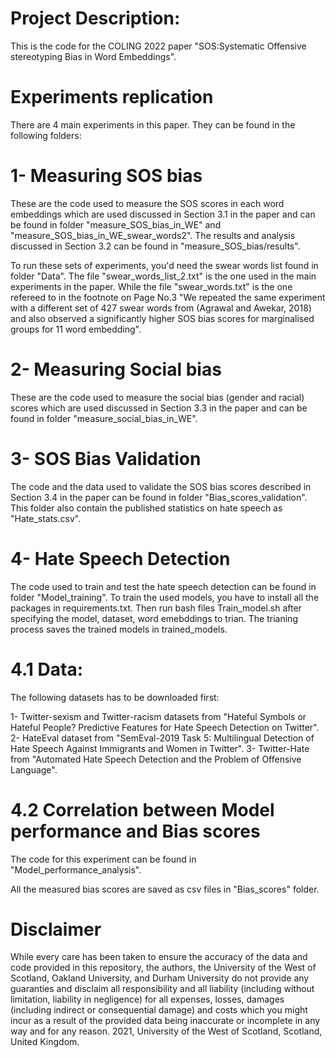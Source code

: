 Project Description:
=====================
This is the code for the COLING 2022 paper "SOS:Systematic Offensive stereotyping Bias in Word Embeddings". 


Experiments replication
========================
There are 4 main experiments in this paper. They can be found in the following folders:


1- Measuring SOS bias
======================
These are the code used to measure the SOS scores in each word embeddings which are used discussed in Section 3.1 in the paper and can be found in folder "measure_SOS_bias_in_WE" and "measure_SOS_bias_in_WE_swear_words2". The results and analysis discussed in Section 3.2 can be found in "measure_SOS_bias/results".

To run these sets of experiments, you'd need the swear words list found in folder "Data". The file "swear_words_list_2.txt" is the one used in the main experiments in the paper. While the file "swear_words.txt" is the one refereed to in the footnote on Page No.3 "We repeated the same experiment with a different set of 427 swear words from (Agrawal and Awekar, 2018) and also observed a significantly higher SOS bias scores for marginalised groups for 11 word embedding".


2- Measuring Social bias
========================
These are the code used to measure the social bias (gender and racial) scores which are used discussed in Section 3.3 in the paper and can be found in folder "measure_social_bias_in_WE".

3- SOS Bias Validation
======================
The code and the data used to validate the SOS bias scores described in Section 3.4 in the paper can be found in folder "Bias_scores_validation". This folder also contain the published statistics on hate speech as "Hate_stats.csv". 


4- Hate Speech Detection
==========================
The code used to train and test the hate speech detection can be found in folder "Model_training". To train the used models, you have to install all the packages in requirements.txt. Then run bash files Train_model.sh after specifying the model, dataset, word emebddings to trian. The trianing process saves the trained models in trained_models.

4.1 Data:
===========
The following datasets has to be downloaded first:

1- Twitter-sexism and Twitter-racism datasets from "Hateful Symbols or Hateful People? Predictive Features for Hate Speech Detection on Twitter".
2- HateEval dataset from "SemEval-2019 Task 5: Multilingual Detection of Hate Speech Against Immigrants and Women in Twitter".
3- Twitter-Hate from "Automated Hate Speech Detection and the Problem of Offensive Language".


4.2 Correlation between Model performance and Bias scores
===========================================================
The code for this experiment can be found in "Model_performance_analysis".



All the measured bias scores are saved as csv files in "Bias_scores" folder.



Disclaimer
==========
While every care has been taken to ensure the accuracy of the data and code provided in this repository, the authors, the University of the West of Scotland, Oakland University, and Durham University do not provide any guaranties and disclaim all responsibility and all liability (including without limitation, liability in negligence) for all expenses, losses, damages (including indirect or consequential damage) and costs which you might incur as a result of the provided data being inaccurate or incomplete in any way and for any reason. 2021, University of the West of Scotland, Scotland, United Kingdom.





